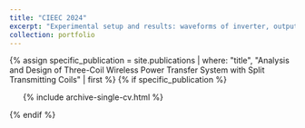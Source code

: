 ```yaml
---
title: "CIEEC 2024"
excerpt: "Experimental setup and results: waveforms of inverter, output power and efficiency with frequencies variations<br/><img src='CIEEC_exp.png'>"
collection: portfolio
---
```


{% assign specific_publication = site.publications | where: "title", "Analysis and Design of Three-Coil Wireless Power Transfer System with Split Transmitting Coils" | first %}
{% if specific_publication %}
  <ul>
    {% include archive-single-cv.html %}
  </ul>
{% endif %}
